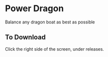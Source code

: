 # Power Dragon
Balance any dragon boat as best as possible

To Download
----
Click the right side of the screen, under releases.
